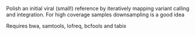 Polish an initial viral (small!) reference by iteratively mapping
variant calling and integration. For high coverage samples
downsampling is a good idea

Requires bwa, samtools, lofreq, bcfools and tabix
